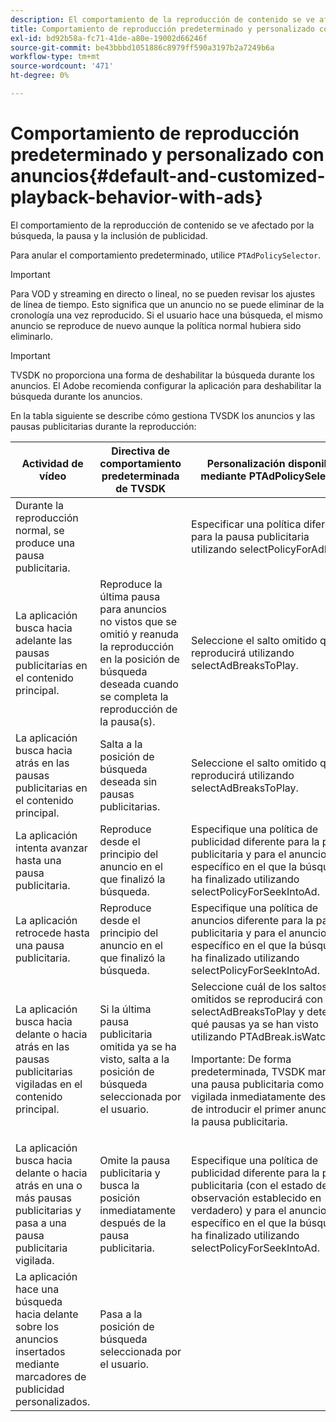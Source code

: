 ```yaml
---
description: El comportamiento de la reproducción de contenido se ve afectado por la búsqueda, la pausa y la inclusión de publicidad.
title: Comportamiento de reproducción predeterminado y personalizado con anuncios
exl-id: bd92b58a-fc71-41de-a80e-19002d66246f
source-git-commit: be43bbbd1051886c8979ff590a3197b2a7249b6a
workflow-type: tm+mt
source-wordcount: '471'
ht-degree: 0%

---
```


# Comportamiento de reproducción predeterminado y personalizado con anuncios{#default-and-customized-playback-behavior-with-ads}

El comportamiento de la reproducción de contenido se ve afectado por la búsqueda, la pausa y la inclusión de publicidad.

Para anular el comportamiento predeterminado, utilice `PTAdPolicySelector`.

>[!IMPORTANT]
>
>Para VOD y streaming en directo o lineal, no se pueden revisar los ajustes de línea de tiempo. Esto significa que un anuncio no se puede eliminar de la cronología una vez reproducido. Si el usuario hace una búsqueda, el mismo anuncio se reproduce de nuevo aunque la política normal hubiera sido eliminarlo.

>[!IMPORTANT]
>
>TVSDK no proporciona una forma de deshabilitar la búsqueda durante los anuncios. El Adobe recomienda configurar la aplicación para deshabilitar la búsqueda durante los anuncios.

En la tabla siguiente se describe cómo gestiona TVSDK los anuncios y las pausas publicitarias durante la reproducción:

<table id="table_466538B1C2A646B89EB4F9AA111203BE"> 
 <thead> 
  <tr> 
   <th colname="col1" class="entry"> Actividad de vídeo </th> 
   <th colname="col2" class="entry"> Directiva de comportamiento predeterminada de TVSDK </th> 
   <th colname="col3" class="entry">Personalización disponible mediante <span class="codeph"> PTAdPolicySelector</span> </th> 
  </tr>
 </thead>
 <tbody> 
  <tr> 
   <td colname="col1"> Durante la reproducción normal, se produce una pausa publicitaria. </td> 
   <td colname="col2"></td> 
   <td colname="col3">Especificar una política diferente para la pausa publicitaria utilizando <span class="codeph"> selectPolicyForAdBreak</span>. </td> 
  </tr> 
  <tr> 
   <td colname="col1"> La aplicación busca hacia adelante las pausas publicitarias en el contenido principal. </td> 
   <td colname="col2"> Reproduce la última pausa para anuncios no vistos que se omitió y reanuda la reproducción en la posición de búsqueda deseada cuando se completa la reproducción de la pausa(s). </td> 
   <td colname="col3">Seleccione el salto omitido que se reproducirá utilizando <span class="codeph"> selectAdBreaksToPlay</span>. </td> 
  </tr> 
  <tr> 
   <td colname="col1"> La aplicación busca hacia atrás en las pausas publicitarias en el contenido principal. </td> 
   <td colname="col2"> Salta a la posición de búsqueda deseada sin pausas publicitarias. </td> 
   <td colname="col3">Seleccione el salto omitido que se reproducirá utilizando <span class="codeph"> selectAdBreaksToPlay</span>.                      </td> 
  </tr> 
  <tr> 
   <td colname="col1"> La aplicación intenta avanzar hasta una pausa publicitaria. </td> 
   <td colname="col2"> Reproduce desde el principio del anuncio en el que finalizó la búsqueda. </td> 
   <td colname="col3">Especifique una política de publicidad diferente para la pausa publicitaria y para el anuncio específico en el que la búsqueda ha finalizado utilizando <span class="codeph"> selectPolicyForSeekIntoAd</span>. </td> 
  </tr> 
  <tr> 
   <td colname="col1"> La aplicación retrocede hasta una pausa publicitaria. </td> 
   <td colname="col2"> Reproduce desde el principio del anuncio en el que finalizó la búsqueda. </td> 
   <td colname="col3">Especifique una política de anuncios diferente para la pausa publicitaria y para el anuncio específico en el que la búsqueda ha finalizado utilizando <span class="codeph"> selectPolicyForSeekIntoAd</span>. </td> 
  </tr> 
  <tr> 
   <td colname="col1"> La aplicación busca hacia delante o hacia atrás en las pausas publicitarias vigiladas en el contenido principal. </td> 
   <td colname="col2"> Si la última pausa publicitaria omitida ya se ha visto, salta a la posición de búsqueda seleccionada por el usuario. </td> 
   <td colname="col3">Seleccione cuál de los saltos omitidos se reproducirá con <span class="codeph"> selectAdBreaksToPlay</span> y determine qué pausas ya se han visto utilizando <span class="codeph"> PTAdBreak.isWatched</span>. <p> <p>Importante: De forma predeterminada, TVSDK marca una pausa publicitaria como vigilada inmediatamente después de introducir el primer anuncio en la pausa publicitaria. </p> </p> </td> 
  </tr> 
  <tr> 
   <td colname="col1"> La aplicación busca hacia delante o hacia atrás en una o más pausas publicitarias y pasa a una pausa publicitaria vigilada. </td> 
   <td colname="col2"> Omite la pausa publicitaria y busca la posición inmediatamente después de la pausa publicitaria. </td> 
   <td colname="col3">Especifique una política de publicidad diferente para la pausa publicitaria (con el estado de observación establecido en verdadero) y para el anuncio específico en el que la búsqueda ha finalizado utilizando <span class="codeph"> selectPolicyForSeekIntoAd</span>. </td> 
  </tr> 
  <tr> 
   <td colname="col1"> La aplicación hace una búsqueda hacia delante sobre los anuncios insertados mediante marcadores de publicidad personalizados. </td> 
   <td colname="col2"> Pasa a la posición de búsqueda seleccionada por el usuario. </td> 
   <td colname="col3"></td> 
  </tr> 
 </tbody> 
</table>
